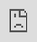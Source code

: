 ```yaml
---
title: "Debugging - React Native Application"
id: "debugging-in-react-native"
sidebar_label: "Debugging - React Native Application"
---
```

---

An application debugging process includes identifying, analyzing, and resolving issues or defects (bugs) within a software application. It involves systematically testing, investigating, and correcting errors that prevent the application from functioning as expected. Debugging ensures the application runs smoothly and performs correctly under different conditions.

The application developed in our studio can be debugged using three tools.

- Browser DevTools
- React DevTools
- React Native DevTools
- WavePulse

|  | Web Preview | Expo Go (Mobile Device) | Expo Development Build | Native Build (APK/IPA) |
| ------ | ----- | ----- | ----- | ----- |
| Chrome DevTools | Yes | No | No | No |
| React DevTools | Yes | Yes | Yes | |
| React Native DevTools | No | Yes | Yes |  |
| WavePulse | Yes | No | Yes | Yes |

The application that is to be debugged can run in the following ways.

- **Web Preview**: In studio, the application can be previewed on web browser at any point of development.
- **Expo Go**: It is a mobile application to preview and test React Native projects on your device in real time without needing a separate build process.
- **Expo Development Build**: It is a build of your React Native app that includes native code, enabling you to test features not supported by Expo Go.
- **Native Build (APK/IPA)**: A native build (APK/IPA) is a platform-specific application package that can be directly installed and run on mobile devices.

## Debugging Windows

For debugging, the aspects that are inspected and fixed in any application varies from each debugging tool. Here is the list of debugging windows, each tailored to specific aspects of web development.

- **Console**: View log messages, errors, or debugging information from JavaScript. Execute JavaScript commands directly. View stack traces for errors and warnings.
- **Elements**: Inspect and edit HTML and CSS in real-time. Modify and test styles, margin, padding, border, and size details.
- **Sources**: Debug JavaScript code by setting breakpoints. View and step through code execution line by line. Use Watch expressions and Call Stack to trace program flow.
- **Network**: Monitor and analyze HTTP requests, responses, and timing. View resource load order and performance metrics. Inspect request headers, response data, and cookies.
- **Performance**: Record and analyze page performance. View timelines for CPU usage, scripting, rendering, and layout tasks. Identify bottlenecks that slow down the application.
- **Memory**: Detect memory leaks and optimize memory usage. View heap snapshots and analyze memory distribution. Monitor garbage collection.
- **Apllication**: Inspect browser storage: LocalStorage, SessionStorage, IndexedDB, Cookies. Debug Progressive Web App (PWA) features like Service Workers and Cache. Manage web manifest and view push notification data.
- **Security**: View details of HTTPS/SSL certificates. Identify security issues like mixed content warnings.
- **Lighthouse**: Run audits for performance, accessibility, SEO, and best practices.
Get actionable improvement suggestions.
- **Components**: Displays the hierarchy of React components in the application. Allows inspection and modification of props, state, and context in real time.
- **Profiler**: Measures component render times and identifies performance bottlenecks. Helps optimize re-renders and resource usage.

## About Tools

### Browser DevTools

Browser DevTools are built-in tools in web browsers like Chrome and Firefox that help developers debug, edit, and analyze web applications directly in the browser. 

#### Supported Platform

- Browsers

#### Features Available

The features like inspecting elements, styles, monitoring network activity, profiling performance, and debugging JavaScript are provided in the Browser DevTools.

#### Limitations





### React DevTools

When developing a React Native application, React DevTools provides in-depth debugging capabilities to inspect and optimize app's components. By using React DevTools the process of development and debugging can be streamlined for React Native applications.

#### Where to Run Application

- Web Preview
- Expo Go/ Development build
- Debug APK

#### Features Available

- Components
- Profiler

### React Native DevTools

React Native DevTools is an enhanced debugging tool for React Native applications.

:::note
Available for applications using Expo 52 or higher.
:::

#### Where to use

- Expo Go/ Development Build
- Debug APK/IPA

#### Features Available

- Console
- Sources
- Memory
- Components
- Profiler
- Network


### WavePulse

WavePulse is a tool offered in WaveMaker, designed to provide real-time diagnostics for applications. It enhances the process of debugging by allowing you to inspect the APK or IPA file of an application with out requiring mobile phone to be connected to system. Remote debugging is possible

#### Where to use

- Browser
- Expo Go/ Development Build
- Debug APK/IPA
- Release APK/IPA

#### Features Available

- Console
- Storage
- Elements
- Network
- Timeline
- Storage
- Info


## Debugging

### Using Browser DevTools

1. Once a React Native application is developed, click the **Preview** icon to view how the application User Interface(UI) is rendering and how correctly the functionalities are working.
2. After the Preview screen is launched, remove the Toolbar.
3. Right click on the screen and select **Inspect**.

<iframe style="width:100%;height:100%;position:absolute;left:0px;top:0px" src="https://embed.app.guidde.com/playbooks/5pHCN4nBMG5emn6N6KwoY3" title="Web Browser Preview" frameborder="0" allowfullscreen ></iframe>

#### Debugging scenarios



### Using React DevTools

#### Web Preview

#### Expo

#### Debugging Scenarios




























































### Web Preview

1. Once a React Native application is developed, click the **Preview** icon to view how the application User Interface(UI) is rendering and how correctly the functionalities are working.
2. After the Preview screen is launched, remove the Toolbar.
3. Right click on the screen and select **Inspect**.

![Inspect Window](/learn/assets/inspect-window.png)

## React DevTools

When developing a React Native application, React DevTools provides in-depth debugging capabilities to inspect and optimize app's components. By using React DevTools the process of development and debugging can be streamlined for React Native applications.

### Web Preview

1. Go to [Chrome Web Store](https://chromewebstore.google.com/category/extensions) to use React DevTools for Web Preview in Chrome browser.
2. Search for React Developer Tools.
3. Click Add to Chrome, this adds the extension to your Chrome browser. To know how to add the extension in other browsers, see [React Developer Tools - Browser Extension](https://react.dev/learn/react-developer-tools#browser-extension).

### Expo Go

1. Export and download React Native Zip of the aplication from studio.
2. Go to project directory in your terminal.
3. To run your application in Expo go/ Expo Development Build, see [Expo - Set up your environment](https://docs.expo.dev/get-started/set-up-your-environment/).
4. Open a new terminal window and run `npx react-devtools` to open the React DevTools application.

:::note
If the application is not connected to React DevTools automatically, try reloading the application by pressing `r` where expo server is running.
:::

## React Native DevTools

React Native DevTools is an enhanced debugging tool for React Native applications.

:::note
Available for applications using Expo 52 or higher.
:::

### Expo Go/ Expo Development Build

1. Export and download React Native Zip of the aplication from studio.
2. Go to project directory in your terminal.
3. To run your application in Expo go/ Expo Development Build, see [Expo - Set up your environment](https://docs.expo.dev/get-started/set-up-your-environment/).
4. In the terminal where Expo server is running, press `j` to launch the React Native DevTools.

## WavePulse

WavePulse, a feature in WaveMaker, offers real-time diagnostics for applications. It streamlines debugging by enabling you to inspect APK or IPA files without the need of connecting a mobile device to the system, making remote debugging efficient.

To understand more about WavePulse, see [WavePulse - To Inspect and Debug APK/IPA File](/learn/react-native/wavepulse/).

### Web Preview

1. Open [WavePulse Client](https://apps.wavemakeronline.com/wavepulse/client/c1736304109744/elements).
2. Select **Connect to Web Preview** to use Web Preview for debugging.
3. Copy the below code from WavePulse and execute it in developer Console of the application up for Web Preview. This launches the debugging session in WavePulse.

### Expo Development Build

1. Export and download React Native Zip of the aplication from studio.
2. Go to project directory in your terminal.
3. To install and run your application in Expo Development Build, see [Expo - Set up your environment](https://docs.expo.dev/get-started/set-up-your-environment/).
4. Launch WavePulse client in browser.
5. Enter the application ID.
6. Scan the QR code. You can also copy the link address to open in the browser.

:::note
Ensure that the application is closed in the device before launching it through WavePulse.
:::

### Native Build (APK/IPA)

1. Build APK/IPA of your application and install it in the device. To know more, see [WavePulse - To Inspect and Debug APK/IPA File](/learn/react-native/wavepulse/).
2. Launch WavePulse in browser.
3. Enter application ID.
4. Scan the QR code. You can also copy the link address to open in the browser.

:::note
Ensure that the application is closed in the device before launching it through WavePulse.
:::
